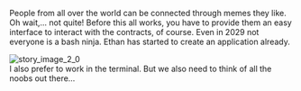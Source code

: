People from all over the world can be connected through memes they like. Oh wait,... not quite! Before this all works, you have to provide them an easy interface to interact with the contracts, of course. Even in 2029 not everyone is a bash ninja. Ethan has started to create an application already.

<Spacer />

<ContentWrapp>
  <div class="imgContainer">
    <img alt="story_image_2_0" src="/images/splash/splash-4.png">
  </div>

  <div class="itemsContainer">
    <div class="item-text">
      I also prefer to work in the terminal. But we also need to think of all the noobs out there…
    </div>
  </div>
</ContentWrapp>